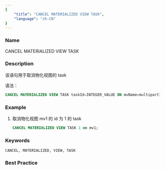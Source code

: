 ```yaml
---
{
    "title": "CANCEL MATERIALIZED VIEW TASK",
    "language": "zh-CN"
}
---
```


<!--
Licensed to the Apache Software Foundation (ASF) under one
or more contributor license agreements.  See the NOTICE file
distributed with this work for additional information
regarding copyright ownership.  The ASF licenses this file
to you under the Apache License, Version 2.0 (the
"License"); you may not use this file except in compliance
with the License.  You may obtain a copy of the License at

  http://www.apache.org/licenses/LICENSE-2.0

Unless required by applicable law or agreed to in writing,
software distributed under the License is distributed on an
"AS IS" BASIS, WITHOUT WARRANTIES OR CONDITIONS OF ANY
KIND, either express or implied.  See the License for the
specific language governing permissions and limitations
under the License.
-->



### Name

CANCEL MATERIALIZED VIEW TASK

### Description

该语句用于取消物化视图的 task

语法：

```sql
CANCEL MATERIALIZED VIEW TASK taskId=INTEGER_VALUE ON mvName=multipartIdentifier
```

### Example

1. 取消物化视图 mv1 的 id 为 1 的 task

    ```sql
    CANCEL MATERIALIZED VIEW TASK 1 on mv1;
    ```
   
### Keywords

    CANCEL, MATERIALIZED, VIEW, TASK

### Best Practice


